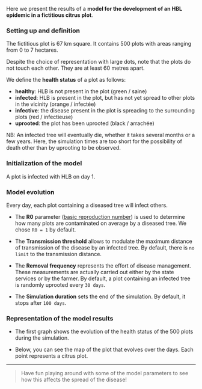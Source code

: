 Here we present the results of a **model for the development of an HBL epidemic in a fictitious citrus plot**. 

### Setting up and definition

The fictitious plot is 67 km square. It contains 500 plots with areas ranging from 0 to 7 hectares.

Despite the choice of representation with large dots, note that the plots do not touch each other. They are at least 60 metres apart.

We define the **health status** of a plot as follows:

- **healthy**: HLB is not present in the plot (green / saine)
- **infected**: HLB is present in the plot, but has not yet spread to other plots in the vicinity (orange / infectée)
- **infective**: the disease present in the plot is spreading to the surrounding plots (red / infectieuse)
- **uprooted**: the plot has been uprooted (black / arrachée)

NB: An infected tree will eventually die, whether it takes several months or a few years. 
Here, the simulation times are too short for the possibility of death other than by uprooting to be observed.


### Initialization of the model

A plot is infected with HLB on day 1.


### Model evolution

Every day, each plot containing a diseased tree will infect others. 

- The **R0** parameter ([basic reproduction number](https://en.wikipedia.org/wiki/Basic_reproduction_number)) is used to determine how many plots are contaminated on average by a diseased tree. We chose `R0 = 1` by default.

- The **Transmission threshold** allows to modulate the maximum distance of transmission of the disease by an infected tree. By default, there is `no limit` to the transmission distance.

- The **Removal frequency** represents the effort of disease management. These measurements are actually carried out either by the state services or by the farmer. By default, a plot containing an infected tree is randomly uprooted every `30 days`.

- The **Simulation duration** sets the end of the simulation. By default, it stops after `100 days`.


### Representation of the model results

- The first graph shows the evolution of the health status of the 500 plots during the simulation.

- Below, you can see the map of the plot that evolves over the days.
  Each point represents a citrus plot.

***

> Have fun playing around with some of the model parameters to see how this affects the spread of the disease!
